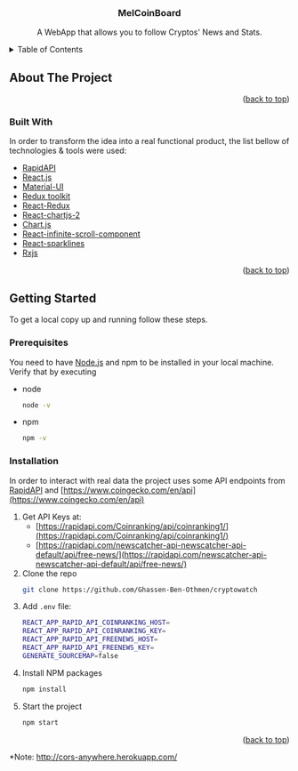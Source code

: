 <div id="top"></div>

<br />
<div align="center">
  <h3 align="center">MelCoinBoard</h3>

  <p align="center">
    A WebApp that allows you to follow Cryptos' News and Stats.
    <br />
  </p>
</div>



<!-- TABLE OF CONTENTS -->
<details>
  <summary>Table of Contents</summary>
  <ol>
    <li>
      <a href="#about-the-project">About The Project</a>
      <ul>
        <li><a href="#built-with">Screenshots</a></li>
        <li><a href="#built-with">Built With</a></li>
      </ul>
    </li>
    <li>
      <a href="#getting-started">Getting Started</a>
      <ul>
        <li><a href="#prerequisites">Prerequisites</a></li>
        <li><a href="#installation">Installation</a></li>
      </ul>
    </li>
  </ol>
</details>



<!-- ABOUT THE PROJECT -->
## About The Project

<p align="right">(<a href="#top">back to top</a>)</p>


### Built With

In order to transform the idea into a real functional product, the list bellow of technologies & tools were used:

* [RapidAPI](https://rapidapi.com/hub)
* [React.js](https://reactjs.org/)
* [Material-UI](https://mui.com/)
* [Redux toolkit](https://redux-toolkit.js.org/)
* [React-Redux](https://react-redux.js.org/)
* [React-chartjs-2](https://github.com/reactchartjs/react-chartjs-2)
* [Chart.js](https://www.chartjs.org/)
* [React-infinite-scroll-component](https://github.com/ankeetmaini/react-infinite-scroll-component)
* [React-sparklines](https://github.com/borisyankov/react-sparklines)
* [Rxjs](https://rxjs.dev/)

<p align="right">(<a href="#top">back to top</a>)</p>



<!-- GETTING STARTED -->
## Getting Started

To get a local copy up and running follow these steps.

### Prerequisites

You need to have [Node.js](https://nodejs.org/) and npm to be installed in your local machine. Verify that by executing 
* node
  ```sh
  node -v
  ```
* npm
  ```sh
  npm -v
  ```

### Installation

In order to interact with real data the project uses some API endpoints from [RapidAPI](https://rapidapi.com/hub) and [https://www.coingecko.com/en/api](https://www.coingecko.com/en/api)

1. Get API Keys at:
    * [https://rapidapi.com/Coinranking/api/coinranking1/](https://rapidapi.com/Coinranking/api/coinranking1/)
    * [https://rapidapi.com/newscatcher-api-newscatcher-api-default/api/free-news/](https://rapidapi.com/newscatcher-api-newscatcher-api-default/api/free-news/)
2. Clone the repo
   ```sh
   git clone https://github.com/Ghassen-Ben-Othmen/cryptowatch
   ```
3. Add `.env` file:
   ```sh
   REACT_APP_RAPID_API_COINRANKING_HOST=
   REACT_APP_RAPID_API_COINRANKING_KEY=
   REACT_APP_RAPID_API_FREENEWS_HOST=
   REACT_APP_RAPID_API_FREENEWS_KEY=
   GENERATE_SOURCEMAP=false
   ```
3. Install NPM packages
   ```sh
   npm install
   ```
4. Start the project
   ```sh
   npm start
   ```

<p align="right">(<a href="#top">back to top</a>)</p>

*Note: http://cors-anywhere.herokuapp.com/

[home-screenshot]: screenshots/home.png
[coinDetail-screenshot]: screenshots/coinDetail.png
[coins-screenshot]: screenshots/coins.png
[exchanges-screenshot]: screenshots/exchanges.png
[news-screenshot]: screenshots/news.png

